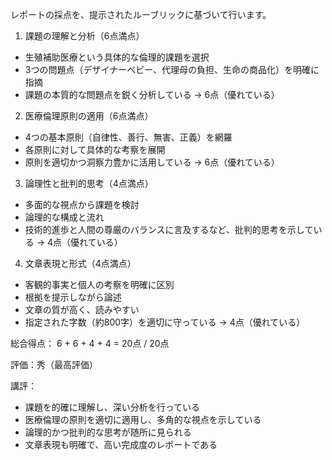 レポートの採点を、提示されたルーブリックに基づいて行います。

1. 課題の理解と分析（6点満点）
- 生殖補助医療という具体的な倫理的課題を選択
- 3つの問題点（デザイナーベビー、代理母の負担、生命の商品化）を明確に指摘
- 課題の本質的な問題点を鋭く分析している
→ 6点（優れている）

2. 医療倫理原則の適用（6点満点）
- 4つの基本原則（自律性、善行、無害、正義）を網羅
- 各原則に対して具体的な考察を展開
- 原則を適切かつ洞察力豊かに活用している
→ 6点（優れている）

3. 論理性と批判的思考（4点満点）
- 多面的な視点から課題を検討
- 論理的な構成と流れ
- 技術的進歩と人間の尊厳のバランスに言及するなど、批判的思考を示している
→ 4点（優れている）

4. 文章表現と形式（4点満点）
- 客観的事実と個人の考察を明確に区別
- 根拠を提示しながら論述
- 文章の質が高く、読みやすい
- 指定された字数（約800字）を適切に守っている
→ 4点（優れている）

総合得点：
6 + 6 + 4 + 4 = 20点 / 20点

評価：秀（最高評価）

講評：
- 課題を的確に理解し、深い分析を行っている
- 医療倫理の原則を適切に適用し、多角的な視点を示している
- 論理的かつ批判的な思考が随所に見られる
- 文章表現も明確で、高い完成度のレポートである